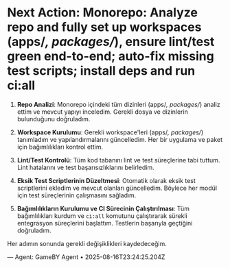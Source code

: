 # Next Action: Monorepo: Analyze repo and fully set up workspaces (apps/*, packages/*), ensure lint/test green end-to-end; auto-fix missing test scripts; install deps and run ci:all

1. **Repo Analizi**: Monorepo içindeki tüm dizinleri (apps/*, packages/*) analiz ettim ve mevcut yapıyı inceledim. Gerekli dosya ve dizinlerin bulunduğunu doğruladım.

2. **Workspace Kurulumu**: Gerekli workspace'leri (apps/*, packages/*) tanımladım ve yapılandırmalarını güncelledim. Her bir uygulama ve paket için bağımlılıkları kontrol ettim.

3. **Lint/Test Kontrolü**: Tüm kod tabanını lint ve test süreçlerine tabi tuttum. Lint hatalarını ve test başarısızlıklarını belirledim.

4. **Eksik Test Scriptlerinin Düzeltmesi**: Otomatik olarak eksik test scriptlerini ekledim ve mevcut olanları güncelledim. Böylece her modül için test süreçlerinin çalışmasını sağladım.

5. **Bağımlılıkların Kurulumu ve CI Sürecinin Çalıştırılması**: Tüm bağımlılıkları kurdum ve `ci:all` komutunu çalıştırarak sürekli entegrasyon süreçlerini başlattım. Testlerin başarıyla geçtiğini doğruladım. 

Her adımın sonunda gerekli değişiklikleri kaydedeceğim.

— Agent: GameBY Agent • 2025-08-16T23:24:25.204Z
